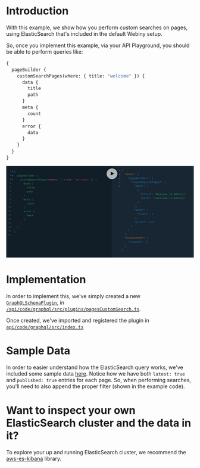 # Introduction

With this example, we show how you perform custom searches on pages, using ElasticSearch that's included in the default Webiny setup.

So, once you implement this example, via your API Playground, you should be able to perform queries like:

```graphql
{
  pageBuilder {
    customSearchPages(where: { title: "welcome" }) {
      data {
        title
        path
      }
      meta {
        count
      }
      error {
        data
      }
    }
  }
}
```

![Example Usage](./example.png)

# Implementation

In order to implement this, we've simply created a new [`GraphQLSchemaPlugin`](https://github.com/webiny/webiny-js/blob/v5.11.0/packages/handler-graphql/src/plugins/GraphQLSchemaPlugin.ts#L10), in [`/api/code/graphql/src/plugins/pagesCustomSearch.ts`](./api/code/graphql/src/plugins/pagesCustomSearch.ts:39).

Once created, we've imported and registered the plugin in [`api/code/graphql/src/index.ts`](./api/code/graphql/src/index.ts:27)

# Sample Data

In order to easier understand how the ElasticSearch query works, we've included some sample data [here](./pagesIndexSample.json). Notice how we have both `latest: true` and `published: true` entries for each page. So, when performing searches, you'll need to also append the proper filter (shown in the example code).

# Want to inspect your own ElasticSearch cluster and the data in it?

To explore your up and running ElasticSearch cluster, we recommend the [aws-es-kibana](https://www.npmjs.com/package/aws-es-kibana) library.

